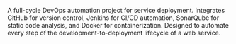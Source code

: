 A full-cycle DevOps automation project for service deployment.
Integrates GitHub for version control, Jenkins for CI/CD automation, SonarQube for static code analysis, and Docker for containerization.
Designed to automate every step of the development-to-deployment lifecycle of a web service.
